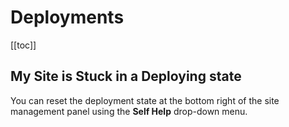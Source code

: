 # Deployments

[[toc]]

## My Site is Stuck in a Deploying state

You can reset the deployment state at the bottom right of the site management panel using the **Self Help** drop-down menu.
